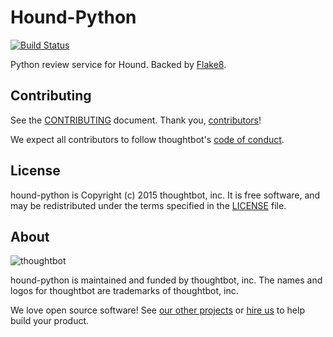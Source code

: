 # Hound-Python

[![Build Status](https://circleci.com/gh/thoughtbot/hound-python/tree/master.svg?style=svg)](https://circleci.com/gh/thoughtbot/hound-python/tree/master)

Python review service for Hound. Backed by [Flake8][].

[Flake8]: http://flake8.readthedocs.org/en/latest/index.html

## Contributing

See the [CONTRIBUTING] document.
Thank you, [contributors]!

We expect all contributors to follow thoughtbot's [code of conduct].

[CONTRIBUTING]: CONTRIBUTING.md
[contributors]: https://github.com/thoughtbot/hound-python/graphs/contributors
[code of conduct]: https://thoughtbot.com/open-source-code-of-conduct

## License

hound-python is Copyright (c) 2015 thoughtbot, inc. It is free software,
and may be redistributed under the terms specified in the [LICENSE] file.

[LICENSE]: /LICENSE

## About

![thoughtbot](https://thoughtbot.com/logo.png)

hound-python is maintained and funded by thoughtbot, inc.
The names and logos for thoughtbot are trademarks of thoughtbot, inc.

We love open source software!
See [our other projects][community]
or [hire us][hire] to help build your product.

[community]: https://thoughtbot.com/community?utm_source=github
[hire]: https://thoughtbot.com/hire-us?utm_source=github
